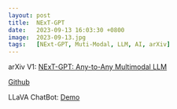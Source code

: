 ```yaml
---
layout: post
title:  NExT-GPT
date:   2023-09-13 16:03:30 +0800
image:  2023-09-13.jpg
tags:   [NExt-GPT, Muti-Modal, LLM, AI, arXiv]
---
```


arXiv V1: [NExT-GPT: Any-to-Any Multimodal LLM](https://arxiv.org/pdf/2309.05519.pdf)

[Github](https://next-gpt.github.io)

LLaVA ChatBot: [Demo](https://dd02154d121734c0b0.gradio.live)